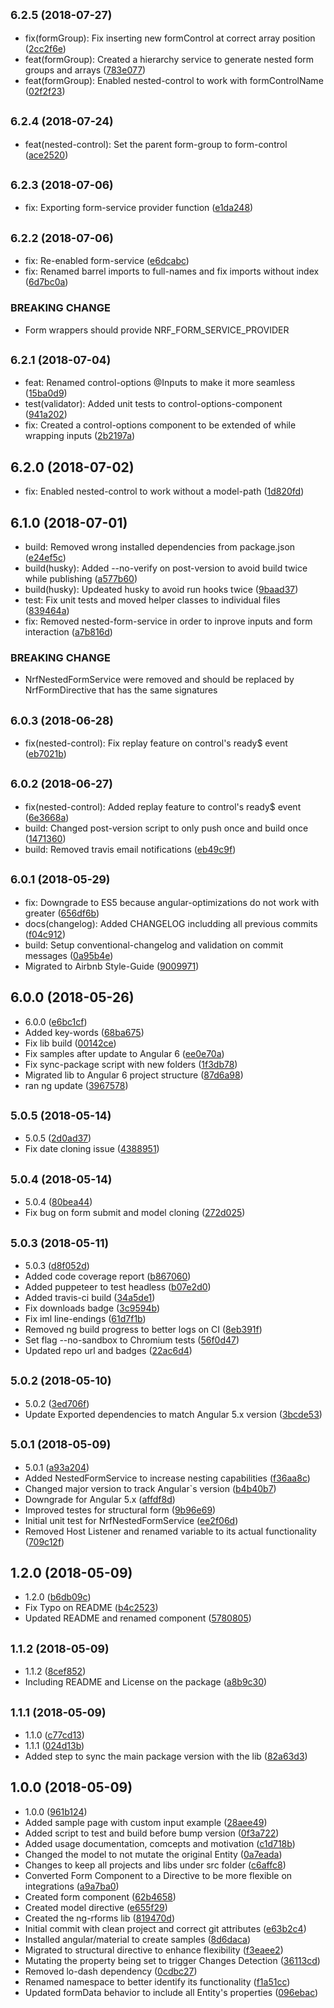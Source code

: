 <a name="6.2.5"></a>
## <small>6.2.5 (2018-07-27)</small>

* fix(formGroup): Fix inserting new formControl at correct array position ([2cc2f6e](https://github.com/webdev-tools/ng-nested-reactive-forms/commit/2cc2f6e))
* feat(formGroup): Created a hierarchy service to generate nested form groups and arrays ([783e077](https://github.com/webdev-tools/ng-nested-reactive-forms/commit/783e077))
* feat(formGroup): Enabled nested-control to work with formControlName ([02f2f23](https://github.com/webdev-tools/ng-nested-reactive-forms/commit/02f2f23))



<a name="6.2.4"></a>
## <small>6.2.4 (2018-07-24)</small>

* feat(nested-control): Set the parent form-group to form-control ([ace2520](https://github.com/webdev-tools/ng-nested-reactive-forms/commit/ace2520))



<a name="6.2.3"></a>
## <small>6.2.3 (2018-07-06)</small>

* fix: Exporting form-service provider function ([e1da248](https://github.com/webdev-tools/ng-nested-reactive-forms/commit/e1da248))



<a name="6.2.2"></a>
## <small>6.2.2 (2018-07-06)</small>

* fix: Re-enabled form-service ([e6dcabc](https://github.com/webdev-tools/ng-nested-reactive-forms/commit/e6dcabc))
* fix: Renamed barrel imports to full-names and fix imports without index ([6d7bc0a](https://github.com/webdev-tools/ng-nested-reactive-forms/commit/6d7bc0a))


### BREAKING CHANGE

* Form wrappers should provide NRF_FORM_SERVICE_PROVIDER


<a name="6.2.1"></a>
## <small>6.2.1 (2018-07-04)</small>

* feat: Renamed control-options @Inputs to make it more seamless ([15ba0d9](https://github.com/webdev-tools/ng-nested-reactive-forms/commit/15ba0d9))
* test(validator): Added unit tests to control-options-component ([941a202](https://github.com/webdev-tools/ng-nested-reactive-forms/commit/941a202))
* fix: Created a control-options component to be extended of while wrapping inputs ([2b2197a](https://github.com/webdev-tools/ng-nested-reactive-forms/commit/2b2197a))



<a name="6.2.0"></a>
## 6.2.0 (2018-07-02)

* fix: Enabled nested-control to work without a model-path ([1d820fd](https://github.com/webdev-tools/ng-nested-reactive-forms/commit/1d820fd))



<a name="6.1.0"></a>
## 6.1.0 (2018-07-01)

* build: Removed wrong installed dependencies from package.json ([e24ef5c](https://github.com/webdev-tools/ng-nested-reactive-forms/commit/e24ef5c))
* build(husky): Added --no-verify on post-version to avoid build twice while publishing ([a577b60](https://github.com/webdev-tools/ng-nested-reactive-forms/commit/a577b60))
* build(husky): Updeated husky to avoid run hooks twice ([9baad37](https://github.com/webdev-tools/ng-nested-reactive-forms/commit/9baad37))
* test: Fix unit tests and moved helper classes to individual files ([839464a](https://github.com/webdev-tools/ng-nested-reactive-forms/commit/839464a))
* fix: Removed nested-form-service in order to inprove inputs and form interaction ([a7b816d](https://github.com/webdev-tools/ng-nested-reactive-forms/commit/a7b816d))


### BREAKING CHANGE

* NrfNestedFormService were removed and should be replaced by NrfFormDirective that
has the same signatures


<a name="6.0.3"></a>
## <small>6.0.3 (2018-06-28)</small>

* fix(nested-control): Fix replay feature on control's ready$ event ([eb7021b](https://github.com/webdev-tools/ng-nested-reactive-forms/commit/eb7021b))



<a name="6.0.2"></a>
## <small>6.0.2 (2018-06-27)</small>

* fix(nested-control): Added replay feature to control's ready$ event ([6e3668a](https://github.com/webdev-tools/ng-nested-reactive-forms/commit/6e3668a))
* build: Changed post-version script to only push once and build once ([1471360](https://github.com/webdev-tools/ng-nested-reactive-forms/commit/1471360))
* build: Removed travis email notifications ([eb49c9f](https://github.com/webdev-tools/ng-nested-reactive-forms/commit/eb49c9f))



<a name="6.0.1"></a>
## <small>6.0.1 (2018-05-29)</small>

* fix: Downgrade to ES5 because angular-optimizations do not work with greater ([656df6b](https://github.com/webdev-tools/ng-nested-reactive-forms/commit/656df6b))
* docs(changelog): Added CHANGELOG includding all previous commits ([f04c912](https://github.com/webdev-tools/ng-nested-reactive-forms/commit/f04c912))
* build: Setup conventional-changelog and validation on commit messages ([0a95b4e](https://github.com/webdev-tools/ng-nested-reactive-forms/commit/0a95b4e))
* Migrated to Airbnb Style-Guide ([9009971](https://github.com/webdev-tools/ng-nested-reactive-forms/commit/9009971))



<a name="6.0.0"></a>
## 6.0.0 (2018-05-26)

* 6.0.0 ([e6bc1cf](https://github.com/webdev-tools/ng-nested-reactive-forms/commit/e6bc1cf))
* Added key-words ([68ba675](https://github.com/webdev-tools/ng-nested-reactive-forms/commit/68ba675))
* Fix lib build ([00142ce](https://github.com/webdev-tools/ng-nested-reactive-forms/commit/00142ce))
* Fix samples after update to Angular 6 ([ee0e70a](https://github.com/webdev-tools/ng-nested-reactive-forms/commit/ee0e70a))
* Fix sync-package script with new folders ([1f3db78](https://github.com/webdev-tools/ng-nested-reactive-forms/commit/1f3db78))
* Migrated lib to Angular 6 project structure ([87d6a98](https://github.com/webdev-tools/ng-nested-reactive-forms/commit/87d6a98))
* ran ng update ([3967578](https://github.com/webdev-tools/ng-nested-reactive-forms/commit/3967578))



<a name="5.0.5"></a>
## <small>5.0.5 (2018-05-14)</small>

* 5.0.5 ([2d0ad37](https://github.com/webdev-tools/ng-nested-reactive-forms/commit/2d0ad37))
* Fix date cloning issue ([4388951](https://github.com/webdev-tools/ng-nested-reactive-forms/commit/4388951))



<a name="5.0.4"></a>
## <small>5.0.4 (2018-05-14)</small>

* 5.0.4 ([80bea44](https://github.com/webdev-tools/ng-nested-reactive-forms/commit/80bea44))
* Fix bug on form submit and model cloning ([272d025](https://github.com/webdev-tools/ng-nested-reactive-forms/commit/272d025))



<a name="5.0.3"></a>
## <small>5.0.3 (2018-05-11)</small>

* 5.0.3 ([d8f052d](https://github.com/webdev-tools/ng-nested-reactive-forms/commit/d8f052d))
* Added code coverage report ([b867060](https://github.com/webdev-tools/ng-nested-reactive-forms/commit/b867060))
* Added puppeteer to test headless ([b07e2d0](https://github.com/webdev-tools/ng-nested-reactive-forms/commit/b07e2d0))
* Added travis-ci build ([34a5de1](https://github.com/webdev-tools/ng-nested-reactive-forms/commit/34a5de1))
* Fix downloads badge ([3c9594b](https://github.com/webdev-tools/ng-nested-reactive-forms/commit/3c9594b))
* Fix iml line-endings ([61d7f1b](https://github.com/webdev-tools/ng-nested-reactive-forms/commit/61d7f1b))
* Removed ng build progress to better logs on CI ([8eb391f](https://github.com/webdev-tools/ng-nested-reactive-forms/commit/8eb391f))
* Set flag --no-sandbox to Chromium tests ([56f0d47](https://github.com/webdev-tools/ng-nested-reactive-forms/commit/56f0d47))
* Updated repo url and badges ([22ac6d4](https://github.com/webdev-tools/ng-nested-reactive-forms/commit/22ac6d4))



<a name="5.0.2"></a>
## <small>5.0.2 (2018-05-10)</small>

* 5.0.2 ([3ed706f](https://github.com/webdev-tools/ng-nested-reactive-forms/commit/3ed706f))
* Update Exported dependencies to match Angular 5.x version ([3bcde53](https://github.com/webdev-tools/ng-nested-reactive-forms/commit/3bcde53))



<a name="5.0.1"></a>
## <small>5.0.1 (2018-05-09)</small>

* 5.0.1 ([a93a204](https://github.com/webdev-tools/ng-nested-reactive-forms/commit/a93a204))
* Added NestedFormService to increase nesting capabilities ([f36aa8c](https://github.com/webdev-tools/ng-nested-reactive-forms/commit/f36aa8c))
* Changed major version to track Angular`s version ([b4b40b7](https://github.com/webdev-tools/ng-nested-reactive-forms/commit/b4b40b7))
* Downgrade for Angular 5.x ([affdf8d](https://github.com/webdev-tools/ng-nested-reactive-forms/commit/affdf8d))
* Improved testes for structural form ([9b96e69](https://github.com/webdev-tools/ng-nested-reactive-forms/commit/9b96e69))
* Initial unit test for NrfNestedFormService ([ee2f06d](https://github.com/webdev-tools/ng-nested-reactive-forms/commit/ee2f06d))
* Removed Host Listener and renamed variable to its actual functionality ([709c12f](https://github.com/webdev-tools/ng-nested-reactive-forms/commit/709c12f))



<a name="1.2.0"></a>
## 1.2.0 (2018-05-09)

* 1.2.0 ([b6db09c](https://github.com/webdev-tools/ng-nested-reactive-forms/commit/b6db09c))
* Fix Typo on README ([b4c2523](https://github.com/webdev-tools/ng-nested-reactive-forms/commit/b4c2523))
* Updated README and renamed component ([5780805](https://github.com/webdev-tools/ng-nested-reactive-forms/commit/5780805))



<a name="1.1.2"></a>
## <small>1.1.2 (2018-05-09)</small>

* 1.1.2 ([8cef852](https://github.com/webdev-tools/ng-nested-reactive-forms/commit/8cef852))
* Including README and License on the package ([a8b9c30](https://github.com/webdev-tools/ng-nested-reactive-forms/commit/a8b9c30))



<a name="1.1.1"></a>
## <small>1.1.1 (2018-05-09)</small>

* 1.1.0 ([c77cd13](https://github.com/webdev-tools/ng-nested-reactive-forms/commit/c77cd13))
* 1.1.1 ([024d13b](https://github.com/webdev-tools/ng-nested-reactive-forms/commit/024d13b))
* Added step to sync the main package version with the lib ([82a63d3](https://github.com/webdev-tools/ng-nested-reactive-forms/commit/82a63d3))



<a name="1.0.0"></a>
## 1.0.0 (2018-05-09)

* 1.0.0 ([961b124](https://github.com/webdev-tools/ng-nested-reactive-forms/commit/961b124))
* Added sample page with custom input example ([28aee49](https://github.com/webdev-tools/ng-nested-reactive-forms/commit/28aee49))
* Added script to test and build before bump version ([0f3a722](https://github.com/webdev-tools/ng-nested-reactive-forms/commit/0f3a722))
* Added usage documentation, comcepts and motivation ([c1d718b](https://github.com/webdev-tools/ng-nested-reactive-forms/commit/c1d718b))
* Changed the model to not mutate the original Entity ([0a7eada](https://github.com/webdev-tools/ng-nested-reactive-forms/commit/0a7eada))
* Changes to keep all projects and libs under src folder ([c6affc8](https://github.com/webdev-tools/ng-nested-reactive-forms/commit/c6affc8))
* Converted Form Component to a Directive to be more flexible on integrations ([a9a7ba0](https://github.com/webdev-tools/ng-nested-reactive-forms/commit/a9a7ba0))
* Created form component ([62b4658](https://github.com/webdev-tools/ng-nested-reactive-forms/commit/62b4658))
* Created model directive ([e655f29](https://github.com/webdev-tools/ng-nested-reactive-forms/commit/e655f29))
* Created the ng-rforms lib ([819470d](https://github.com/webdev-tools/ng-nested-reactive-forms/commit/819470d))
* Initial commit with clean project and correct git attributes ([e63b2c4](https://github.com/webdev-tools/ng-nested-reactive-forms/commit/e63b2c4))
* Installed angular/material to create samples ([8d6daca](https://github.com/webdev-tools/ng-nested-reactive-forms/commit/8d6daca))
* Migrated to structural directive to enhance flexibility ([f3eaee2](https://github.com/webdev-tools/ng-nested-reactive-forms/commit/f3eaee2))
* Mutating the property being set to trigger Changes Detection ([36113cd](https://github.com/webdev-tools/ng-nested-reactive-forms/commit/36113cd))
* Removed lo-dash dependency ([0cdbc27](https://github.com/webdev-tools/ng-nested-reactive-forms/commit/0cdbc27))
* Renamed namespace to better identify its functionality ([f1a51cc](https://github.com/webdev-tools/ng-nested-reactive-forms/commit/f1a51cc))
* Updated formData behavior to include all Entity's properties ([096ebac](https://github.com/webdev-tools/ng-nested-reactive-forms/commit/096ebac))



